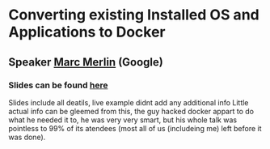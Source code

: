 # Converting existing Installed OS and Applications to Docker
## Speaker [Marc Merlin][MarcEmail] (Google)
### Slides can be found [here][Slides]

Slides include all deatils, live example didnt add any additional info
Little actual info can be gleemed from this, the guy hacked docker appart to do what he needed it to, he was very very smart, but his whole talk was pointless to 99% of its atendees (most all of us (includeing me) left before it was done). 

[Slides]:       http://marc.merlins.org/linux/talks/DockerLocalDisk-LC2015/
[Slides-Short]: http://goog.gl/KEAkZs
[MarcEmail]:    marc_soft@merlins.org

